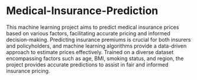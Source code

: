# Medical-Insurance-Prediction

This machine learning project aims to predict medical insurance prices based on various factors, facilitating accurate pricing and informed decision-making. Predicting insurance premiums is crucial for both insurers and policyholders, and machine learning algorithms provide a data-driven approach to estimate prices effectively. Trained on a diverse dataset encompassing factors such as age, BMI, smoking status, and region, the project provides accurate predictions to assist in fair and informed insurance pricing.

